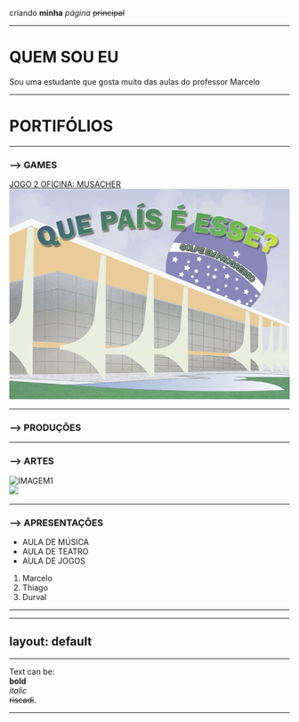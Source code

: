 

criando **minha** _página_ ~~principal~~
* * *
# QUEM SOU EU
 Sou uma estudante que gosta muito das aulas do professor Marcelo  
 * * *
 # PORTIFÓLIOS
 * * *
 ### --> GAMES  
[JOGO 2 OFICINA: MUSACHER ](LINK)  
[![](fBR.jpg)](cavalcantebya.github.io/quepaiseesse)  
* * *
 ### --> PRODUÇÕES  
 * * *
 ### --> ARTES  
 ![IMAGEM1](https://www.brik.co/blogs/pixel-art/134478151-olaf-frozen-pixel-art)  
 ![](GAMEOVER.jpg)
 * * *
 ### --> APRESENTAÇÕES  
 * AULA DE MÚSICA
 * AULA DE TEATRO
 * AULA DE JOGOS
 1. Marcelo
 2. Thiago
 3. Durval
 * * *
 
 

---
layout: default
---
* * *
Text can be:  
**bold**    
_italic_  
~~riscadi~~.  
* * *
